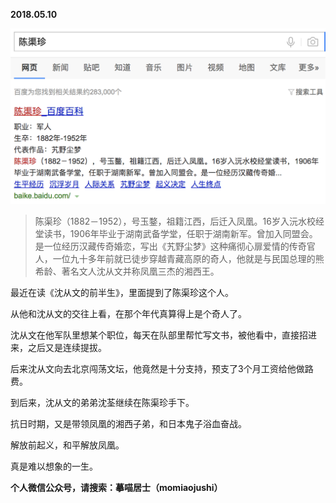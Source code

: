 
          
            
**2018.05.10**



![](img/51001-8e3269d2c08fbdea.png)



>陈渠珍（1882－1952），号玉鍪，祖籍江西，后迁入凤凰。16岁入沅水校经堂读书，1906年毕业于湖南武备学堂，任职于湖南新军。曾加入同盟会。是一位经历汉藏传奇婚恋，写出《艽野尘梦》这种痛彻心扉爱情的传奇官人，一位九十多年前就已徒步穿越青藏高原的奇人，他就是与民国总理的熊希龄、著名文人沈从文并称凤凰三杰的湘西王。



最近在读《沈从文的前半生》，里面提到了陈渠珍这个人。

从他和沈从文的交往上看，在那个年代真算得上是个奇人了。

沈从文在他军队里想某个职位，每天在队部里帮忙写文书，被他看中，直接招进来，之后又是连续提拔。

后来沈从文向去北京闯荡文坛，他竟然是十分支持，预支了3个月工资给他做路费。

到后来，沈从文的弟弟沈荃继续在陈渠珍手下。

抗日时期，又是带领凤凰的湘西子弟，和日本鬼子浴血奋战。

解放前起义，和平解放凤凰。

真是难以想象的一生。


**个人微信公众号，请搜索：摹喵居士（momiaojushi）**

          
        